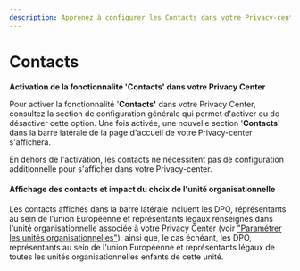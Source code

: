 ```yaml
---
description: Apprenez à configurer les Contacts dans votre Privacy-center
---
```


# Contacts

**Activation de la fonctionnalité 'Contacts' dans votre Privacy Center**

Pour activer la fonctionnalité '**Contacts'** dans votre Privacy Center, consultez la section de configuration générale qui permet d'activer ou de désactiver cette option. Une fois activée, une nouvelle section '**Contacts'** dans la barre latérale de la page d'accueil de votre Privacy-center s'affichera.

En dehors de l'activation, les contacts ne nécessitent pas de configuration additionnelle pour s'afficher dans votre Privacy-center.

#### Affichage des contacts et impact du choix de l'unité organisationnelle

Les contacts affichés dans la barre latérale incluent les DPO, réprésentants au sein de l'union Européenne et représentants légaux renseignés dans l'unité organisationnelle associée à votre Privacy Center (voir ["Paramétrer les unités organisationnelles"](../../../commencer/commencer/creer-et-parametrer-des-entites-et-departements.md)), ainsi que, le cas échéant, les DPO, représentants au sein de l'union Européenne et représentants légaux de toutes les unités organisationnelles enfants de cette unité.
